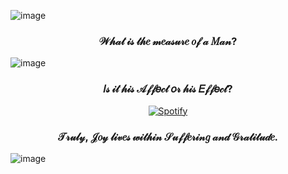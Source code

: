 ![image](https://placehold.co/200)

<h3 align="center">𝒲𝒽𝒶𝓉 𝒾𝓈 𝓉𝒽𝑒 𝓂𝑒𝒶𝓈𝓊𝓇𝑒 𝑜𝒻 𝒶 𝑀𝒶𝓃?</h3>

![image](https://placehold.co/200)

<h3 align="center">𝐼𝓈 𝒾𝓉 𝒽𝒾𝓈 𝒜𝒻𝒻𝑒𝒸𝓉 𝑜𝓇 𝒽𝒾𝓈 𝐸𝒻𝒻𝑒𝒸𝓉?</h3>

<p align="center">
  <a href="https://open.spotify.com/user/vcirnqg95vxscbiwrzw6bfd05">
    <img src="https://readme-spotify-seven.vercel.app/api/spotify.py" alt="Spotify">
  </a>
</p>

<h3 align="center">𝒯𝓇𝓊𝓁𝓎, 𝒥𝑜𝓎 𝓁𝒾𝓋𝑒𝓈 𝓌𝒾𝓉𝒽𝒾𝓃 𝒮𝓊𝒻𝒻𝑒𝓇𝒾𝓃𝑔 𝒶𝓃𝒹 𝒢𝓇𝒶𝓉𝒾𝓉𝓊𝒹𝑒.</h3>

![image](https://placehold.co/200)
